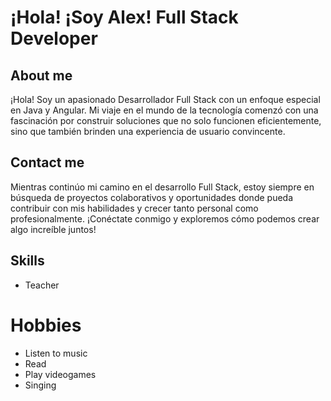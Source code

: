 # ¡Hola! ¡Soy Alex! Full Stack Developer

## About me

¡Hola! Soy un apasionado Desarrollador Full Stack con un enfoque especial en Java y Angular. Mi viaje en el mundo de la tecnología comenzó con una fascinación por construir soluciones que no solo funcionen eficientemente, sino que también brinden una experiencia de usuario convincente.

## Contact me

Mientras continúo mi camino en el desarrollo Full Stack, estoy siempre en búsqueda de proyectos colaborativos y oportunidades donde pueda contribuir con mis habilidades y crecer tanto personal como profesionalmente. ¡Conéctate conmigo y exploremos cómo podemos crear algo increíble juntos!


## Skills

- Teacher

# Hobbies
- Listen to music
- Read
- Play videogames
- Singing

